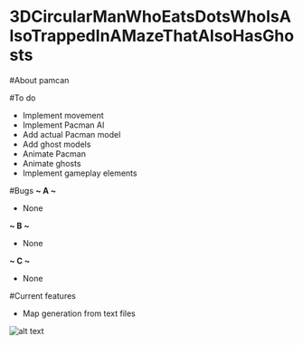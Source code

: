 # 3DCircularManWhoEatsDotsWhoIsAlsoTrappedInAMazeThatAlsoHasGhosts

#About
pamcan

#To do
- Implement movement
- Implement Pacman AI
- Add actual Pacman model
- Add ghost models
- Animate Pacman
- Animate ghosts
- Implement gameplay elements

#Bugs
**~ A ~**
- None

**~ B ~**
- None

**~ C ~**
- None

#Current features
- Map generation from text files

![alt text](https://lh3.googleusercontent.com/proxy/SYc36V32q7mP4fYhyDUr8_3JY_zRiMTlSJyUk_ynoHHrGgMMDUins0MPJOWLBtepPs980T_2IDnXjSNpY5PyyowelrIDW2RP0TygP-Nd9c1xrZ0iCv7NRSQgkNBQiR5VZ-K370ou5WlcVgIQ6cZhVCdeElTzX12KFpQ_qXnfSsCL0mhxfTmyDl4TW1ncGXgrhUsSo632YL6y6SwO48Qu=s500-pd-e365-pc0xffffff)
